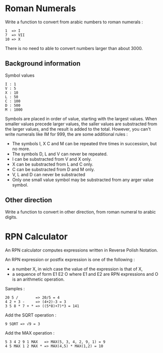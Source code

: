 
# Roman Numerals

Write a function to convert from arabic numbers to roman numerals :

    1  => I
    7  => VII
    10 => X

There is no need to able to convert numbers larger than about 3000.

## Background information

Symbol values

    I : 1
    V : 5
    X : 10
    L : 50
    C : 100
    D : 500
    M : 1000

Symbols are placed in order of value, starting with the largest values. When smaller values precede larger values, the saller values are substracted from the larger values, and the result is added to the total. However, you can't write numerals like IM for 999, the are some additional rules :

* The symbols I, X C and M can be repeated thre times in succession, but no more.
* The symbols D, L and V can never be repeated.
* I can be substracted from V and X only.
* X can be substracted from L and C only.
* C can be substracted from D and M only.
* V, L and D can never be substracted
* Only one small value symbol may be substracted from any arger value symbol.

## Other direction

Write a function to convert in other direction, from roman numeral to arabic digits.

# RPN Calculator

An RPN calculator computes expressions written in Reverse Polish Notation.

An RPN expression or postfix expression is one of the following :
* a number X, in wich case the value of the expression is that of X,
* a sequence of form E1 E2 O where E1 and E2 are RPN expressions and O is an arithmetic operation.

Samples : 

    20 5 /        => 20/5 = 4
    4 2 + 3 -     => (4+2)-3 = 3
    3 5 8 * 7 + * => ((5*8)+7)*3 = 141
  
Add the SQRT operation :

    9 SQRT => √9 = 3

Add the MAX operation : 

    5 3 4 2 9 1 MAX   => MAX(5, 3, 4, 2, 9, 1) = 9
    4 5 MAX 1 2 MAX * => MAX(4,5) * MAX(1,2) = 10 


